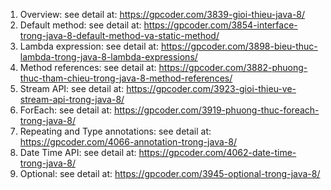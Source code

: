 1. Overview: see detail at: https://gpcoder.com/3839-gioi-thieu-java-8/
2. Default method: see detail at: https://gpcoder.com/3854-interface-trong-java-8-default-method-va-static-method/
3. Lambda expression: see detail at: https://gpcoder.com/3898-bieu-thuc-lambda-trong-java-8-lambda-expressions/
4. Method references: see detail at: https://gpcoder.com/3882-phuong-thuc-tham-chieu-trong-java-8-method-references/
5. Stream API: see detail at: https://gpcoder.com/3923-gioi-thieu-ve-stream-api-trong-java-8/
6. ForEach: see detail at: https://gpcoder.com/3919-phuong-thuc-foreach-trong-java-8/
7. Repeating and Type annotations: see detail at: https://gpcoder.com/4066-annotation-trong-java-8/
8. Date Time API: see detail at: https://gpcoder.com/4062-date-time-trong-java-8/
9. Optional: see detail at: https://gpcoder.com/3945-optional-trong-java-8/
